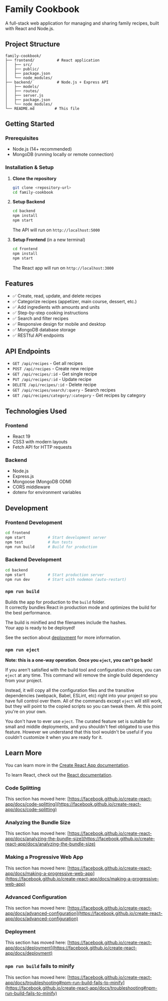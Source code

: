 # Family Cookbook

A full-stack web application for managing and sharing family recipes, built with React and Node.js.

## Project Structure

```
family-cookbook/
├── frontend/          # React application
│   ├── src/
│   ├── public/
│   ├── package.json
│   └── node_modules/
├── backend/           # Node.js + Express API
│   ├── models/
│   ├── routes/
│   ├── server.js
│   ├── package.json
│   └── node_modules/
└── README.md         # This file
```

## Getting Started

### Prerequisites

- Node.js (14+ recommended)
- MongoDB (running locally or remote connection)

### Installation & Setup

1. **Clone the repository**

   ```bash
   git clone <repository-url>
   cd family-cookbook
   ```

2. **Setup Backend**

   ```bash
   cd backend
   npm install
   npm start
   ```

   The API will run on `http://localhost:5000`

3. **Setup Frontend** (in a new terminal)
   ```bash
   cd frontend
   npm install
   npm start
   ```
   The React app will run on `http://localhost:3000`

## Features

- ✅ Create, read, update, and delete recipes
- ✅ Categorize recipes (appetizer, main course, dessert, etc.)
- ✅ Add ingredients with amounts and units
- ✅ Step-by-step cooking instructions
- ✅ Search and filter recipes
- ✅ Responsive design for mobile and desktop
- ✅ MongoDB database storage
- ✅ RESTful API endpoints

## API Endpoints

- `GET /api/recipes` - Get all recipes
- `POST /api/recipes` - Create new recipe
- `GET /api/recipes/:id` - Get single recipe
- `PUT /api/recipes/:id` - Update recipe
- `DELETE /api/recipes/:id` - Delete recipe
- `GET /api/recipes/search/:query` - Search recipes
- `GET /api/recipes/category/:category` - Get recipes by category

## Technologies Used

### Frontend

- React 19
- CSS3 with modern layouts
- Fetch API for HTTP requests

### Backend

- Node.js
- Express.js
- Mongoose (MongoDB ODM)
- CORS middleware
- dotenv for environment variables

## Development

### Frontend Development

```bash
cd frontend
npm start          # Start development server
npm test           # Run tests
npm run build      # Build for production
```

### Backend Development

```bash
cd backend
npm start          # Start production server
npm run dev        # Start with nodemon (auto-restart)
```

### `npm run build`

Builds the app for production to the `build` folder.\
It correctly bundles React in production mode and optimizes the build for the best performance.

The build is minified and the filenames include the hashes.\
Your app is ready to be deployed!

See the section about [deployment](https://facebook.github.io/create-react-app/docs/deployment) for more information.

### `npm run eject`

**Note: this is a one-way operation. Once you `eject`, you can't go back!**

If you aren't satisfied with the build tool and configuration choices, you can `eject` at any time. This command will remove the single build dependency from your project.

Instead, it will copy all the configuration files and the transitive dependencies (webpack, Babel, ESLint, etc) right into your project so you have full control over them. All of the commands except `eject` will still work, but they will point to the copied scripts so you can tweak them. At this point you're on your own.

You don't have to ever use `eject`. The curated feature set is suitable for small and middle deployments, and you shouldn't feel obligated to use this feature. However we understand that this tool wouldn't be useful if you couldn't customize it when you are ready for it.

## Learn More

You can learn more in the [Create React App documentation](https://facebook.github.io/create-react-app/docs/getting-started).

To learn React, check out the [React documentation](https://reactjs.org/).

### Code Splitting

This section has moved here: [https://facebook.github.io/create-react-app/docs/code-splitting](https://facebook.github.io/create-react-app/docs/code-splitting)

### Analyzing the Bundle Size

This section has moved here: [https://facebook.github.io/create-react-app/docs/analyzing-the-bundle-size](https://facebook.github.io/create-react-app/docs/analyzing-the-bundle-size)

### Making a Progressive Web App

This section has moved here: [https://facebook.github.io/create-react-app/docs/making-a-progressive-web-app](https://facebook.github.io/create-react-app/docs/making-a-progressive-web-app)

### Advanced Configuration

This section has moved here: [https://facebook.github.io/create-react-app/docs/advanced-configuration](https://facebook.github.io/create-react-app/docs/advanced-configuration)

### Deployment

This section has moved here: [https://facebook.github.io/create-react-app/docs/deployment](https://facebook.github.io/create-react-app/docs/deployment)

### `npm run build` fails to minify

This section has moved here: [https://facebook.github.io/create-react-app/docs/troubleshooting#npm-run-build-fails-to-minify](https://facebook.github.io/create-react-app/docs/troubleshooting#npm-run-build-fails-to-minify)
